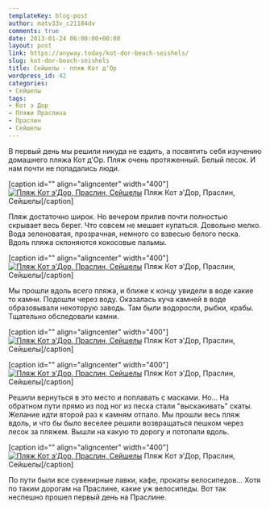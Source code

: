```yaml
---
templateKey: blog-post
author: matv33v_c21184dv
comments: true
date: 2013-01-24 06:00:00+00:00
layout: post
link: https://anyway.today/kot-dor-beach-seishels/
slug: kot-dor-beach-seishels
title: Сейшелы - пляж Кот д'Ор
wordpress_id: 42
categories:
- Сейшелы
tags:
- Кот э Дор
- Пляжи Праслина
- Праслин
- Сейшелы
---
```


В первый день мы решили никуда не ездить, а посвятить себя изучению домашнего пляжа Кот д'Ор. Пляж очень протяженный. Белый песок. И нам почти не попадались люди.







[caption id="" align="aligncenter" width="400"][![Пляж Кот э'Дор, Праслин, Сейшелы](https://anyway.today/wp-content/uploads/2013/01/IMG_0357.jpg)](https://anyway.today/wp-content/uploads/2013/01/IMG_0357.jpg) Пляж Кот э'Дор, Праслин, Сейшелы[/caption]

<!-- more -->






Пляж достаточно широк. Но вечером прилив почти полностью скрывает весь берег. Что совсем не мешает купаться. Довольно мелко. Вода зеленоватая, прозрачная, немного со взвесью белого песка. Вдоль пляжа склоняются кокосовые пальмы.







[caption id="" align="aligncenter" width="400"][![Пляж Кот э'Дор, Праслин, Сейшелы](https://anyway.today/wp-content/uploads/2013/01/IMG_0448.jpg)](https://anyway.today/wp-content/uploads/2013/01/IMG_0448.jpg) Пляж Кот э'Дор, Праслин, Сейшелы[/caption]






Мы прошли вдоль всего пляжа, и ближе к концу увидели в воде какие то камни. Подошли через воду. Оказалась куча камней в воде образовывали некоторую заводь. Там были водоросли, рыбки, крабы. Тщательно обследовали камни.







[caption id="" align="aligncenter" width="400"][![Пляж Кот э'Дор, Праслин, Сейшелы](https://anyway.today/wp-content/uploads/2013/01/IMG_0570.jpg)](https://anyway.today/wp-content/uploads/2013/01/IMG_0570.jpg) Пляж Кот э'Дор, Праслин, Сейшелы[/caption]








[caption id="" align="aligncenter" width="400"][![Пляж Кот э'Дор, Праслин, Сейшелы](https://anyway.today/wp-content/uploads/2013/01/IMG_0667.jpg)](https://anyway.today/wp-content/uploads/2013/01/IMG_0667.jpg) Пляж Кот э'Дор, Праслин, Сейшелы[/caption]






Решили вернуться в это место и поплавать с масками. Но... На обратном пути прямо из под ног из песка стали "выскакивать" скаты. Желание идти второй раз к камням отпало. Мы прошли весь пляж вдоль, и что бы было веселее решили возвращаться пешком через лесок за пляжем. Вышли на какую то дорогу и потопали вдоль.







[caption id="" align="aligncenter" width="400"][![Пляж Кот э'Дор, Праслин, Сейшелы](https://anyway.today/wp-content/uploads/2013/01/IMG_0706.jpg)](https://anyway.today/wp-content/uploads/2013/01/IMG_0706.jpg) Пляж Кот э'Дор, Праслин, Сейшелы[/caption]






По пути были все сувенирные лавки, кафе, прокаты велосипедов... Хотя по таким дорогам на Праслине, какие уж велосипеды. Вот так неспешно прошел первый день на Праслине.
